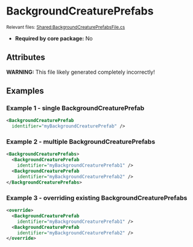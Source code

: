 # BackgroundCreaturePrefabs

<sub>Relevant files: [Shared:BackgroundCreaturePrefabsFile.cs](https://github.com/Regalis11/Barotrauma/blob/master/Barotrauma/BarotraumaShared/SharedSource/ContentManagement/ContentFile/BackgroundCreaturePrefabsFile.cs)</sub>
- **Required by core package:** No

## Attributes


**WARNING:** This file likely generated completely incorrectly!

## Examples

### Example 1 - single BackgroundCreaturePrefab

```xml
<BackgroundCreaturePrefab
  identifier="myBackgroundCreaturePrefab" />
```

### Example 2 - multiple BackgroundCreaturePrefabs

```xml
<BackgroundCreaturePrefabs>
  <BackgroundCreaturePrefab
    identifier="myBackgroundCreaturePrefab1" />
  <BackgroundCreaturePrefab
    identifier="myBackgroundCreaturePrefab2" />
</BackgroundCreaturePrefabs>
```

### Example 3 - overriding existing BackgroundCreaturePrefabs

```xml
<override>
  <BackgroundCreaturePrefab
    identifier="myBackgroundCreaturePrefab1" />
  <BackgroundCreaturePrefab
    identifier="myBackgroundCreaturePrefab2" />
</override>
```

